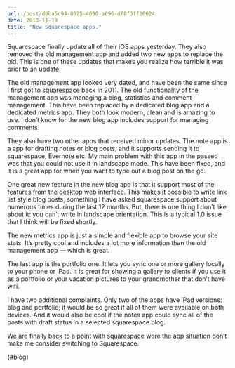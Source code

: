 ```yaml
---
url: /post/d0ba5c94-8025-4690-a696-df8f3ff20624
date: 2013-11-19
title: "New Squarespace apps."
---
```


Squarespace finally update all of their iOS apps yesterday. They also removed the old management app and added two new apps to replace the old. This is one of these updates that makes you realize how terrible it was prior to an update.



The old management app looked very dated, and have been the same since I first got to squarespace back in 2011. The old functionality of the management app was managing a blog, statistics and comment management. This have been replaced by a dedicated blog app and a dedicated metrics app. They both look modern, clean and is amazing to use. I don&#8217;t know for the new blog app includes support for managing comments.



They also have two other apps that received minor updates. The note app is a app for drafting notes or blog posts, and it supports sending it to squarespace, Evernote etc. My main problem with this app in the passed was that you could not use it in landscape mode. This have been fixed, and it is a great app for when you want to type out a blog post on the go.



One great new feature in the new blog app is that it support most of the features from the desktop web interface. This makes it possible to write link list style blog posts, something I have asked squarespace support about numerous times during the last 12 months. But, there is one thing I don&#8217;t like about it: you can&#8217;t write in landscape orientation. This is a typical 1.0 issue that I think will be fixed shortly.



The new metrics app is just a simple and flexible app to browse your site stats. It&#8217;s pretty cool and includes a lot more information than the old management app — which is great.



The last app is the portfolio one. It lets you sync one or more gallery locally to your phone or iPad. It is great for showing a gallery to clients if you use it as a portfolio or your vacation pictures to your grandmother that don&#8217;t have wifi.



I have two additional complaints. Only two of the apps have iPad versions: blog and portfolio; it would be so great if all of them were available on both devices. And it would also be cool if the notes app could sync all of the posts with draft status in a selected squarespace blog.



We are finally back to a point with squarespace were the app situation don&#8217;t make me consider switching to Squarespace.



(#blog)